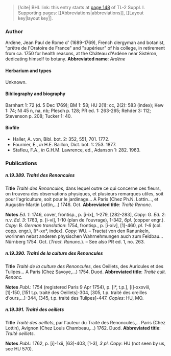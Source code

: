 > [!cite] BHL link: this entry starts at [page 148](https://www.biodiversitylibrary.org/page/33264875) of TL-2 Suppl. I.
> Supporting pages: [[Abbreviations|abbreviations]], [[Layout key|layout key]].

### Author

Ardène, Jean Paul de Rome d' (1689-1769), French clergyman and botanist, "prêtre de l'Oratoire de France" and "supérieur" of his college, in retirement from ca. 1750 for health reasons, at the Château d'Ardène near Sistéron, dedicating himself to botany. 
**Abbreviated name**: *Ardène*

#### Herbarium and types

Unknown.

#### Bibliography and biography

Barnhart 1: 72 (d. 5 Dec 1769); BM 1: 58; HU 2(1): cc, 2(2): 583 (index); Kew 1: 74; NI 45 n, na, nb; Plesch p. 128; PR ed. 1: 263-265; Rehder 3: 112; Stevenson p. 208; Tucker 1: 40.

#### Biofile

- Haller, A. von, Bibl. bot. 2: 352, 551, 701. 1772.
- Fournier, E., *in* H.E. Baillon, Dict. bot. 1: 253. 1877.
- Stafleu, F.A., *in* G.H.M. Lawrence, ed., Adanson 1: 282. 1963.

### Publications

##### n.19.389. Traité des Renoncules

**Title**
*Traité des Renoncules*, dans lequel outre ce qui concerne ces fleurs, on trouvera des observations physiques, et plusieurs remarques utiles, soit pour l'agriculture, soit pour le jardinage... A Paris (Chez Ph.N. Lottin..., et Augustin-Martin Lottin,...) 1746. Oct.
**Abbreviated title**: *Traité Renonc.*

**Notes**
*Ed. 1*: 1746, cover, frontisp., p. \[i-ix\], 1-279, \[282-283\], *Copy*: G.
*Ed. 2*: n.v.
*Ed. 3*: 1763, p. \[i-vi\], 1-10 (plan de l'ouvrage), 1-342, *6pl*. (copper engr.). *Copy*: B.
*German translation*: 1754, frontisp., p. \[i-xiv\], \[1\]-460, *pl. 1-6* (col. copp. engr.), \[i\*-xx\*, index\]. *Copy*: WU. – Tractat von den Ranunkeln, worinnen nebst anderen physischen Wahrnehmungen auch zum Feldbau... Nürnberg 1754. Oct. (*Tract. Ranunc.*). – See also PR ed. 1, no. 263.

##### n.19.390. Traité de la culture des Renoncules

**Title**
*Traité de la culture des Renoncules*, des Oeillets, des Auricules et des Tulipes... A Paris (Chez Savoye,...) 1754. Duod.
**Abbreviated title**: *Traité cult. Renonc.*

**Notes**
*Publ*.: 1754 (registered Paris 9 Apr 1754), p. \[i\*, t.p.\], \[i\]-xxxviii, \[1\]-150, \[151 t.p. traité des Oeillets\]-304, \[305, t.p. traité des oreilles d'ours,...\]-344, \[345, t.p. traité des Tulipes\]-447.
*Copies*: HU, MO.

##### n.19.391. Traité des oeillets

**Title**
*Traité des oeillets*, par l'auteur du Traité des Renoncules,... Paris (Chez Lottin), Avignon (Chez Louis Chambeau,...) 1762. Duod.
**Abbreviated title**: *Traité oeillets*.

**Notes**
*Publ*.: 1762, p. \[i\]-1xii, \[63\]-403, \[1-3\], *3 pl. Copy*: HU (not seen by us, see HU 570).

